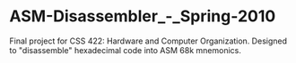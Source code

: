 # ASM-Disassembler_-_Spring-2010
Final project for CSS 422: Hardware and Computer Organization.  Designed to "disassemble" hexadecimal code into ASM 68k mnemonics.  
